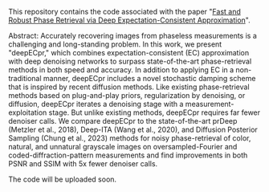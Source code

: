 This repository contains the code associated with the paper "[Fast and Robust Phase Retrieval via Deep Expectation-Consistent Approximation](https://arxiv.org/pdf/2407.09687)".

Abstract:
Accurately recovering images from phaseless measurements is a challenging and long-standing problem.  In this work, we present "deepECpr," which combines expectation-consistent (EC) approximation with deep denoising networks to surpass state-of-the-art phase-retrieval methods in both speed and accuracy.  In addition to applying EC in a non-traditional manner, deepECpr includes a novel stochastic damping scheme that is inspired by recent diffusion methods.  Like existing phase-retrieval methods based on plug-and-play priors, regularization by denoising, or diffusion, deepECpr iterates a denoising stage with a measurement-exploitation stage.  But unlike existing methods, deepECpr requires far fewer denoiser calls.  We compare deepECpr to the state-of-the-art prDeep (Metzler et al., 2018), Deep-ITA (Wang et al., 2020), and Diffusion Posterior Sampling (Chung et al., 2023) methods for noisy phase-retrieval of color, natural, and unnatural grayscale images on oversampled-Fourier and coded-diffraction-pattern measurements and find improvements in both PSNR and SSIM with 5x fewer denoiser calls. 

The code will be uploaded soon.
